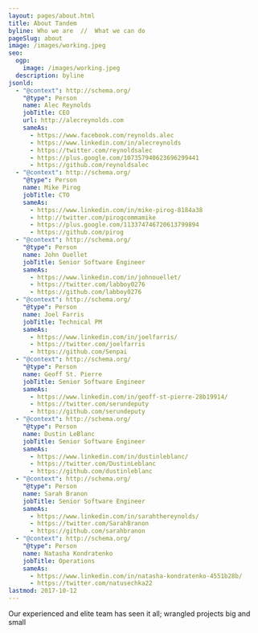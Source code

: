 ```yaml
---
layout: pages/about.html
title: About Tandem
byline: Who we are  //  What we can do
pageSlug: about
image: /images/working.jpeg
seo:
  ogp:
    image: /images/working.jpeg
  description: byline
jsonld:
  - "@context": http://schema.org/
    "@type": Person
    name: Alec Reynolds
    jobTitle: CEO
    url: http://alecreynolds.com
    sameAs:
      - https://www.facebook.com/reynolds.alec
      - https://www.linkedin.com/in/alecreynolds
      - https://twitter.com/reynoldsalec
      - https://plus.google.com/107357940623696299441
      - https://github.com/reynoldsalec
  - "@context": http://schema.org/
    "@type": Person
    name: Mike Pirog
    jobTitle: CTO
    sameAs:
      - https://www.linkedin.com/in/mike-pirog-8184a38
      - http://twitter.com/pirogcommamike
      - https://plus.google.com/113374746720613799894
      - https://github.com/pirog
  - "@context": http://schema.org/
    "@type": Person
    name: John Ouellet
    jobTitle: Senior Software Engineer
    sameAs:
      - https://www.linkedin.com/in/johnouellet/
      - https://twitter.com/labboy0276
      - https://github.com/labboy0276
  - "@context": http://schema.org/
    "@type": Person
    name: Joel Farris
    jobTitle: Technical PM
    sameAs:
      - https://www.linkedin.com/in/joelfarris/
      - https://twitter.com/joelfarris
      - https://github.com/Senpai
  - "@context": http://schema.org/
    "@type": Person
    name: Geoff St. Pierre
    jobTitle: Senior Software Engineer
    sameAs:
      - https://www.linkedin.com/in/geoff-st-pierre-28b19914/
      - https://twitter.com/serundeputy
      - https://github.com/serundeputy
  - "@context": http://schema.org/
    "@type": Person
    name: Dustin LeBlanc
    jobTitle: Senior Software Engineer
    sameAs:
      - https://www.linkedin.com/in/dustinleblanc/
      - https://twitter.com/DustinLeblanc
      - https://github.com/dustinleblanc
  - "@context": http://schema.org/
    "@type": Person
    name: Sarah Branon
    jobTitle: Senior Software Engineer
    sameAs:
      - https://www.linkedin.com/in/sarahthereynolds/
      - https://twitter.com/SarahBranon
      - https://github.com/sarahbranon
  - "@context": http://schema.org/
    "@type": Person
    name: Natasha Kondratenko
    jobTitle: Operations
    sameAs:
      - https://www.linkedin.com/in/natasha-kondratenko-4551b28b/
      - https://twitter.com/natusechka22
lastmod: 2017-10-12
---
```

Our experienced and elite team has seen it all; wrangled projects big and small
